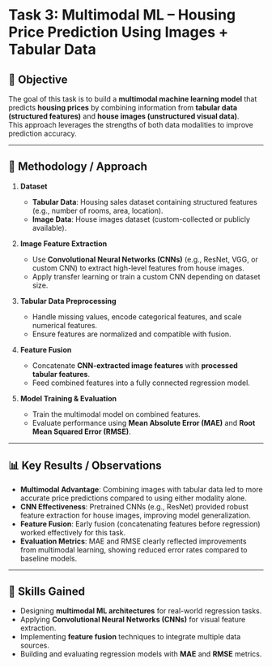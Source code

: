 # Task 3: Multimodal ML – Housing Price Prediction Using Images + Tabular Data

## 📌 Objective
The goal of this task is to build a **multimodal machine learning model** that predicts **housing prices** by combining information from **tabular data (structured features)** and **house images (unstructured visual data)**.  
This approach leverages the strengths of both data modalities to improve prediction accuracy.

---

## 🔧 Methodology / Approach
1. **Dataset**
   - **Tabular Data**: Housing sales dataset containing structured features (e.g., number of rooms, area, location).
   - **Image Data**: House images dataset (custom-collected or publicly available).

2. **Image Feature Extraction**
   - Use **Convolutional Neural Networks (CNNs)** (e.g., ResNet, VGG, or custom CNN) to extract high-level features from house images.
   - Apply transfer learning or train a custom CNN depending on dataset size.

3. **Tabular Data Preprocessing**
   - Handle missing values, encode categorical features, and scale numerical features.
   - Ensure features are normalized and compatible with fusion.

4. **Feature Fusion**
   - Concatenate **CNN-extracted image features** with **processed tabular features**.
   - Feed combined features into a fully connected regression model.

5. **Model Training & Evaluation**
   - Train the multimodal model on combined features.
   - Evaluate performance using **Mean Absolute Error (MAE)** and **Root Mean Squared Error (RMSE)**.

---

## 📊 Key Results / Observations
- **Multimodal Advantage**: Combining images with tabular data led to more accurate price predictions compared to using either modality alone.
- **CNN Effectiveness**: Pretrained CNNs (e.g., ResNet) provided robust feature extraction for house images, improving model generalization.
- **Feature Fusion**: Early fusion (concatenating features before regression) worked effectively for this task.
- **Evaluation Metrics**: MAE and RMSE clearly reflected improvements from multimodal learning, showing reduced error rates compared to baseline models.

---

## 🚀 Skills Gained
- Designing **multimodal ML architectures** for real-world regression tasks.
- Applying **Convolutional Neural Networks (CNNs)** for visual feature extraction.
- Implementing **feature fusion** techniques to integrate multiple data sources.
- Building and evaluating regression models with **MAE** and **RMSE** metrics.
